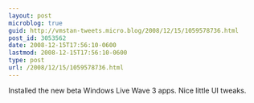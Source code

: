 ```yaml
---
layout: post
microblog: true
guid: http://vmstan-tweets.micro.blog/2008/12/15/1059578736.html
post_id: 3053562
date: 2008-12-15T17:56:10-0600
lastmod: 2008-12-15T17:56:10-0600
type: post
url: /2008/12/15/1059578736.html
---
```

Installed the new beta Windows Live Wave 3 apps. Nice little UI tweaks.
